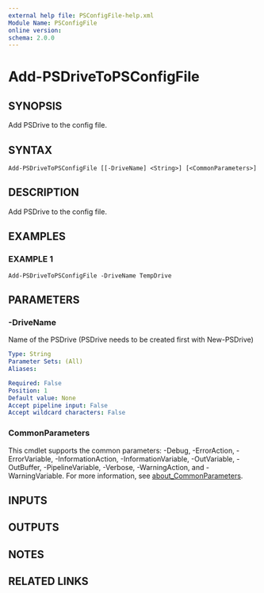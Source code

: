 ```yaml
---
external help file: PSConfigFile-help.xml
Module Name: PSConfigFile
online version:
schema: 2.0.0
---
```


# Add-PSDriveToPSConfigFile

## SYNOPSIS
Add PSDrive to the config file.

## SYNTAX

```
Add-PSDriveToPSConfigFile [[-DriveName] <String>] [<CommonParameters>]
```

## DESCRIPTION
Add PSDrive to the config file.

## EXAMPLES

### EXAMPLE 1
```
Add-PSDriveToPSConfigFile -DriveName TempDrive
```

## PARAMETERS

### -DriveName
Name of the PSDrive (PSDrive needs to be created first with New-PSDrive)

```yaml
Type: String
Parameter Sets: (All)
Aliases:

Required: False
Position: 1
Default value: None
Accept pipeline input: False
Accept wildcard characters: False
```

### CommonParameters
This cmdlet supports the common parameters: -Debug, -ErrorAction, -ErrorVariable, -InformationAction, -InformationVariable, -OutVariable, -OutBuffer, -PipelineVariable, -Verbose, -WarningAction, and -WarningVariable. For more information, see [about_CommonParameters](http://go.microsoft.com/fwlink/?LinkID=113216).

## INPUTS

## OUTPUTS

## NOTES

## RELATED LINKS
